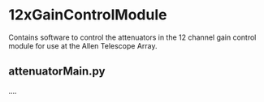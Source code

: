 # 12xGainControlModule

Contains software to control the attenuators in the 12 channel gain control module for use at the Allen Telescope Array.

## attenuatorMain.py
....
